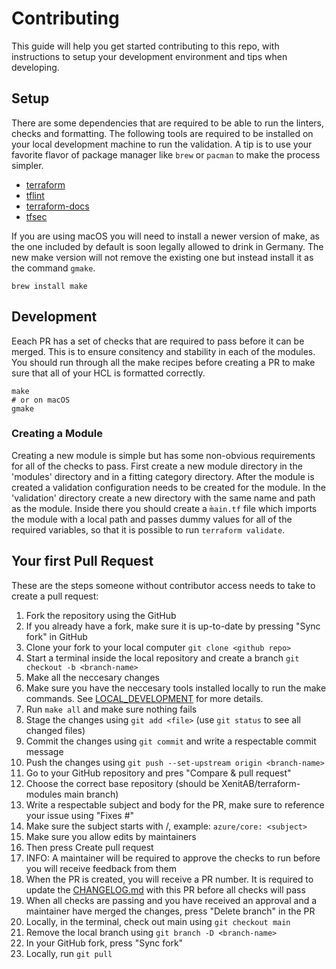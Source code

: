 # Contributing

This guide will help you get started contributing to this repo, with instructions to setup your
development environment and tips when developing.

## Setup

There are some dependencies that are required to be able to run the linters, checks and formatting.
The following tools are required to be installed on your local development machine to run the validation.
A tip is to use your favorite flavor of package manager like `brew` or `pacman` to make the
process simpler.
* [terraform](https://www.terraform.io/downloads.html)
* [tflint](https://github.com/terraform-linters/tflint)
* [terraform-docs](https://github.com/terraform-docs/terraform-docs)
* [tfsec](https://github.com/tfsec/tfsec)

If you are using macOS you will need to install a newer version of make, as the one included by default
is soon legally allowed to drink in Germany. The new make version will not remove the existing one
but instead install it as the command `gmake`.
```
brew install make
```

## Development

Eeach PR has a set of checks that are required to pass before it can be merged. This is to ensure consitency and stability in each
of the modules. You should run through all the make recipes before creating a PR to make sure that all of your HCL is formatted
correctly.
```
make
# or on macOS
gmake
```

### Creating a Module

Creating a new module is simple but has some non-obvious requirements for all of the checks to pass. First create a new module
directory in the 'modules' directory and in a fitting category directory. After the module is created a validation configuration
needs to be created for the module. In the 'validation' directory create a new directory with the same name and path as the module.
Inside there you should create a `m̀ain.tf` file which imports the module with a local path and passes dummy values for all of the
required variables, so that it is possible to run `terraform validate`.

## Your first Pull Request

These are the steps someone without contributor access needs to take to create a pull request:

1. Fork the repository using the GitHub
1. If you already have a fork, make sure it is up-to-date by pressing "Sync fork" in GitHub
1. Clone your fork to your local computer `git clone <github repo>`
1. Start a terminal inside the local repository and create a branch `git checkout -b <branch-name>`
1. Make all the neccesary changes
1. Make sure you have the neccesary tools installed locally to run the make commands. See [LOCAL_DEVELOPMENT](LOCAL_DEVELOPMENT.md) for more details.
1. Run `make all` and make sure nothing fails
1. Stage the changes using `git add <file>` (use `git status` to see all changed files)
1. Commit the changes using `git commit` and write a respectable commit message
1. Push the changes using `git push --set-upstream origin <branch-name>`
1. Go to your GitHub repository and pres "Compare & pull request"
1. Choose the correct base repository (should be XenitAB/terraform-modules main branch)
1. Write a respectable subject and body for the PR, make sure to reference your issue using "Fixes #<issue number>"
1. Make sure the subject starts with <module base>/<module>, example: `azure/core: <subject>`
1. Make sure you allow edits by maintainers
1. Then press Create pull request
1. INFO: A maintainer will be required to approve the checks to run before you will receive feedback from them
1. When the PR is created, you will receive a PR number. It is required to update the [CHANGELOG.md](CHANGELOG.md) with this PR before all checks will pass
1. When all checks are passing and you have received an approval and a maintainer have merged the changes, press "Delete branch" in the PR
1. Locally, in the terminal, check out main using `git checkout main`
1. Remove the local branch using `git branch -D <branch-name>`
1. In your GitHub fork, press "Sync fork"
1. Locally, run `git pull`